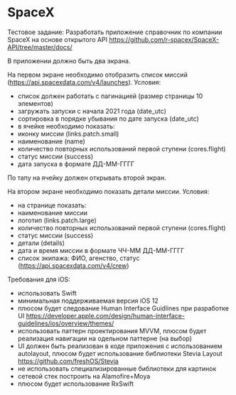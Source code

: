 # SpaceX
Тестовое задание: 
Разработать приложение справочник по компании SpaceX на основе открытого API https://github.com/r-spacex/SpaceX-API/tree/master/docs/ 

В приложении должно быть два экрана. 

На первом экране необходимо отобразить список миссий (https://api.spacexdata.com/v4/launches). 
Условия: 
- список должен работать с пагинацией (размер страницы 10 элементов) 
- загружать запуски с начала 2021 года (date_utc) 
- сортировка в порядке убывания по дате запуска (date_utc) 
- в ячейке необходимо показать: 
- иконку миссии (links.patch.small) 
- наименование (name) 
- количество повторных использований первой ступени (cores.flight) 
- статус миссии (success) 
- дата запуска в формате ДД-ММ-ГГГГ 

По тапу на ячейку должен открывать второй экран. 

На втором экране необходимо показать детали миссии. 
Условия: 
- на странице показать: 
- наименование миссии 
- логотип (links.patch.large) 
- количество повторных использований первой ступени (cores.flight) 
- статус миссии (success) 
- детали (details) 
- дата и время миссии в формате ЧЧ-ММ ДД-ММ-ГГГГ 
- список экипажа: ФИО, агенство, статус (https://api.spacexdata.com/v4/crew) 

Требования для iOS: 
- использовать Swift 
- минимальная поддерживаемая версия iOS 12 
- плюсом будет следование Human Interface Guidlines при разработке UI https://developer.apple.com/design/human-interface-guidelines/ios/overview/themes/ 
- использовать паттерн проектирования MVVM, плюсом будет реализация навигации на одельном паттерне (на выбор) 
- UI должен быть реализован в коде приложения с использованием autolayout, плюсом будет использование библиотеки Stevia Layout https://github.com/freshOS/Stevia 
- не использовать специализированные библиотеки для картинок 
- сетевой стек построить на Alamofire+Moya 
- плюсом будет использование RxSwift

